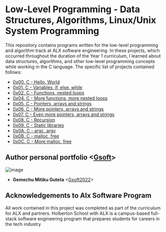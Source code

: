 # Low-Level Programming - Data Structures, Algorithms, Linux/Unix System Programming

This repository contains programs written for the low-level programming and
algorithm track at ALX software engineering. In these projects, which  occurred
throughout the duration of the Year 1 curriculum, I learned about data
structures, algorithms, and other low-level programming concepts while
working in the C language. The specific list of projects contained follows:

* [0x00. C - Hello, World](./0x00-hello_world)
* [0x01. C - Variables, if, else, while](./0x01-variables_if_else_while)
* [0x02. C - Functions, nested loops](./0x02-functions_nested_loops)
* [0x04. C - More functions, more nested loops](./0x04-more_functions_nested_loops)
* [0x05. C - Pointers, arrays and strings](./0x05-pointers_arrays_strings)
* [0x06. C - More pointers, arrays and strings](./0x06-pointers_arrays_strings)
* [0x07. C - Even more pointers, arrays and strings](./0x07-pointers_arrays_strings)
* [0x08. C - Recursion](./0x07-recursion)
* [0x09. C - Static libraries](./0x08-static_libraries)
* [0x0A. C - argc, argv](./0x09-argc_argv)
* [0x0B. C - malloc, free](./0x0A-malloc_free)
* [0x0C. C - More malloc, free](./0x0C-more_malloc_free)


## Author personal portfolio <[Gsoft](http://gsoft.42web.io/Gsoft-tech/?i=1)>
![image](https://user-images.githubusercontent.com/99259978/161840858-713f7f65-687a-42d1-a747-9451947c1dc9.png)


* __Gemechu Mitiku Guteta__ <[Gsoft2022](https://github.com/Gsoft2022)>

## Acknowledgements to Alx Software Program 




All work contained in this project was completed as part of the curriculum for
ALX and partners. Holberton School with ALX is a campus-based full-stack software
engineering program that prepares students for careers in the tech industry

